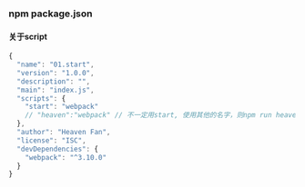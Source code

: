 ### npm package.json 
#### 关于script
``` javascript
{
  "name": "01.start",
  "version": "1.0.0",
  "description": "",
  "main": "index.js",
  "scripts": {
    "start": "webpack"
    // "heaven":"webpack" // 不一定用start, 使用其他的名字，则npm run heaven
  },
  "author": "Heaven Fan",
  "license": "ISC",
  "devDependencies": {
    "webpack": "^3.10.0"
  }
}
```

